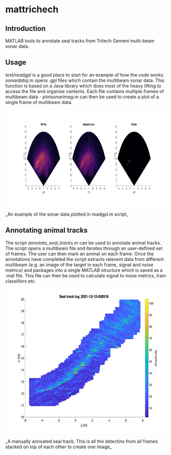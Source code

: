 # mattrichech

## Introduction

MATLAB tools to annotate seal tracks from Tritech Gemeni multi-beam sonar data. 

## Usage

_test/readgpl_ is a good place to start for an example of how the code works.  _sonardataj.m_ opens  .gpl files which contain the multibeam sonar data. This function is based on a Java library which does most of the heavy lifting to access the file and organise contents. Each file contains multiple frames of multibeam data - _plotsonarimag.m_ can then be used to create a plot of a single frame of multibeam data. 

<p align="center">
  <img width="1024" height="300" src = "example_sonar.png">
</p>
_An example of the sonar data plotted in readgpl.m script_

## Annotating animal tracks

The script _annotate_seal_tracks.m_ can be used to annotate animal tracks. The script opens a multibeam file and iterates through an user-defined set of frames. The user can then mark an animal on each frame. Once the annotations have completed the script extracts relevent data from different multibeam (e.g. an image of the target in each frame, signal and noise metrics) and packages into a single MATLAB structure which is saved as a .mat file. This file can then be used to calculate signal to noise metrics, train classifiers etc. 

<p align="center">
  <img width="512" height="450" src = "seal_track_log_2021-12-12-000518.png">
</p>
_A manually annoated seal track. This is all the detectins from all frames stacked on top of each other to create one image_

